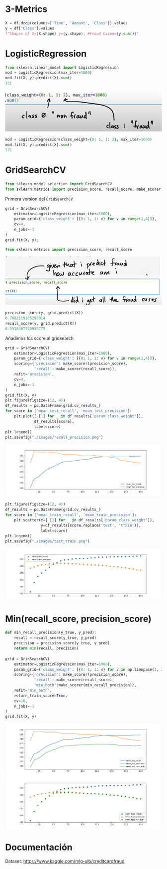 # 3-Metrics





~~~python
X = df.drop(columns=['Time', 'Amount', 'Class']).values
y = df['Class'].values
f"Shapes of X={X.shape} y={y.shape}, #Fraud Cases={y.sum()}"
~~~


# LogisticRegression

~~~python
from sklearn.linear_model import LogisticRegression
mod = LogisticRegression(max_iter=1000)
mod.fit(X, y).predict(X).sum()
151
~~~
![img](./images/001.png)
~~~python
mod = LogisticRegression(class_weight={0: 1, 1: 2}, max_iter=1000)
mod.fit(X, y).predict(X).sum()
171
~~~

# GridSearchCV

~~~python
from sklearn.model_selection import GridSearchCV
from sklearn.metrics import precision_score, recall_score, make_scorer
~~~
Primera version del `GridSearchCV`
~~~Python
grid = GridSearchCV(
    estimator=LogisticRegression(max_iter=1000),
    param_grid={'class_weight': [{0: 1, 1: v} for v in range(1,4)]},
    cv=4,
    n_jobs=-1
)
grid.fit(X, y);
~~~

~~~python
from sklearn.metrics import precision_score, recall_score
~~~
![img](./images/002.png)
~~~python
precision_score(y, grid.predict(X))
0.7682119205298014
recall_score(y, grid.predict(X))
0.5918367346938775
~~~
Añadimos los score al gridsearch
~~~python
grid = GridSearchCV(
    estimator=LogisticRegression(max_iter=1000),
    param_grid={'class_weight': [{0: 1, 1: v} for v in range(1,4)]},
    scoring={'precision': make_scorer(precision_score), 
             'recall': make_scorer(recall_score)},
    refit='precision',
    cv=4,
    n_jobs=-1
)
grid.fit(X, y)
plt.figure(figsize=(12, 4))
df_results = pd.DataFrame(grid.cv_results_)
for score in ['mean_test_recall', 'mean_test_precision']:
    plt.plot([_[1] for _ in df_results['param_class_weight']], 
             df_results[score], 
             label=score)
plt.legend()
plt.savefig("./images/recall_precision.png")
~~~
![img](./images/recall_precision.png)

~~~Python
plt.figure(figsize=(12, 4))
df_results = pd.DataFrame(grid.cv_results_)
for score in ['mean_train_recall', 'mean_train_precision']:
    plt.scatter(x=[_[1] for _ in df_results['param_class_weight']], 
                y=df_results[score.replace('test', 'train')], 
                label=score)
plt.legend()
plt.savefig("./images/test_train.png")
~~~
![img](./images/test_train.png)



# Min(recall_score, precision_score)
~~~python
def min_recall_precision(y_true, y_pred):
    recall = recall_score(y_true, y_pred)
    precision = precision_score(y_true, y_pred)
    return min(recall, precision)

grid = GridSearchCV(
    estimator=LogisticRegression(max_iter=1000),
    param_grid={'class_weight': [{0: 1, 1: v} for v in np.linspace(1, 20, 30)]},
    scoring={'precision': make_scorer(precision_score), 
             'recall': make_scorer(recall_score),
             'min_both':make_scorer(min_recall_precision)},
    refit='min_both',
    return_train_score=True,
    cv=10,
    n_jobs=-1
)
grid.fit(X, y)
~~~
![img](./images/min.png)
![img](./images/mean_min.png)























# Documentación
Dataset: https://www.kaggle.com/mlg-ulb/creditcardfraud